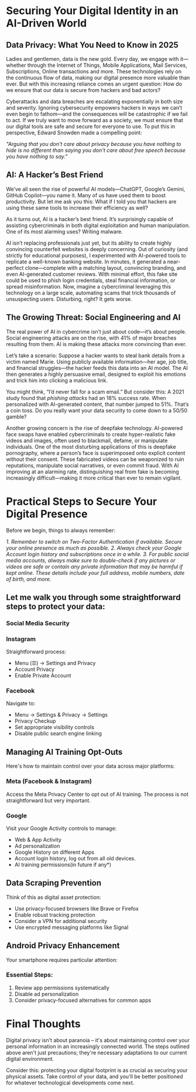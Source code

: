 # Securing Your Digital Identity in an AI-Driven World

## Data Privacy: What You Need to Know in 2025

Ladies and gentlemen, data is the new gold. Every day, we engage with it—whether through the Internet of Things, Mobile Applications, Mail Services, Subscriptions, Online transactions and more. These technologies rely on the continuous flow of data, making our digital presence more valuable than ever. But with this increasing reliance comes an urgent question: How do we ensure that our data is secure from hackers and bad actors?

Cyberattacks and data breaches are escalating exponentially in both size and severity. Ignoring cybersecurity empowers hackers in ways we can’t even begin to fathom—and the consequences will be catastrophic if we fail to act. If we truly want to move forward as a society, we must ensure that our digital tools are safe and secure for everyone to use. To put this in perspective, Edward Snowden made a compelling point:

_"Arguing that you don't care about privacy because you have nothing to hide is no different than saying you don't care about free speech because you have nothing to say."_

## AI: A Hacker’s Best Friend

We’ve all seen the rise of powerful AI models—ChatGPT, Google’s Gemini, GitHub Copilot—you name it. Many of us have used them to boost productivity. But let me ask you this: What if I told you that hackers are using these same tools to increase their efficiency as well?

As it turns out, AI is a hacker’s best friend. It’s surprisingly capable of assisting cybercriminals in both digital exploitation and human manipulation. One of its most alarming uses? Writing malware.

AI isn’t replacing professionals just yet, but its ability to create highly convincing counterfeit websites is deeply concerning. Out of curiosity (and strictly for educational purposes), I experimented with AI-powered tools to replicate a well-known banking website. In minutes, it generated a near-perfect clone—complete with a matching layout, convincing branding, and even AI-generated customer reviews. With minimal effort, this fake site could be used to phish login credentials, steal financial information, or spread misinformation. Now, imagine a cybercriminal leveraging this technology on a large scale, automating scams that trick thousands of unsuspecting users. Disturbing, right? It gets worse.

## The Growing Threat: Social Engineering and AI

The real power of AI in cybercrime isn’t just about code—it’s about people. Social engineering attacks are on the rise, with 41% of major breaches resulting from them. AI is making these attacks more convincing than ever.

Let’s take a scenario: Suppose a hacker wants to steal bank details from a victim named Marie. Using publicly available information—her age, job title, and financial struggles—the hacker feeds this data into an AI model. The AI then generates a highly persuasive email, designed to exploit his emotions and trick him into clicking a malicious link.

You might think, “I’d never fall for a scam email.” But consider this: A 2021 study found that _phishing attacks_ had an 18% success rate. When personalized with AI-generated content, that number jumped to 51%. That’s a coin toss. Do you really want your data security to come down to a 50/50 gamble?

Another growing concern is the rise of deepfake technology. AI-powered face swaps have enabled cybercriminals to create hyper-realistic fake videos and images, often used to blackmail, defame, or manipulate individuals. One of the most disturbing applications of this is deepfake pornography, where a person’s face is superimposed onto explicit content without their consent. These fabricated videos can be weaponized to ruin reputations, manipulate social narratives, or even commit fraud. With AI improving at an alarming rate, distinguishing real from fake is becoming increasingly difficult—making it more critical than ever to remain vigilant.

# Practical Steps to Secure Your Digital Presence

Before we begin, things to always remember:

_1. *Remember to switch on Two-Factor Authentication if available. Secure your online presence as much as possible.*_
_2. *Always check your Google Account login history and subscriptions once in a while.*_
_3. *For public social media accounts, always make sure to double-check if any pictures or videos are safe or contain any private information that may be harmful if kept online. These details include your full address, mobile numbers, date of birth, and more.*_


## Let me walk you through some straightforward steps to protect your data:

### Social Media Security

### Instagram
Straightforward process:
- Menu (☰) → Settings and Privacy
- Account Privacy 
- Enable Private Account

### Facebook
Navigate to:
- Menu → Settings & Privacy → Settings
- Privacy Checkup
- Set appropriate visibility controls
- Disable public search engine linking

## Managing AI Training Opt-Outs

Here's how to maintain control over your data across major platforms:

### Meta (Facebook & Instagram)
Access the Meta Privacy Center to opt out of AI training. The process is not straightforward but very important.

### Google
Visit your Google Activity controls to manage:
- Web & App Activity
- Ad personalization
- Google History on different Apps
- Account login history, log out from all old devices.
- AI training permissions(in future if any*)

## Data Scraping Prevention

Think of this as digital asset protection:
- Use privacy-focused browsers like Brave or Firefox
- Enable robust tracking protection
- Consider a VPN for additional security
- Use encrypted messaging platforms like Signal

## Android Privacy Enhancement

Your smartphone requires particular attention:

### Essential Steps:
1. Review app permissions systematically
2. Disable ad personalization
3. Consider privacy-focused alternatives for common apps

# Final Thoughts

Digital privacy isn't about paranoia – it's about maintaining control over your personal information in an increasingly connected world. The steps outlined above aren't just precautions; they're necessary adaptations to our current digital environment.

Consider this: protecting your digital footprint is as crucial as securing your physical assets. Take control of your data, and you'll be better positioned for whatever technological developments come next.
